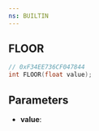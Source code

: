 ```yaml
---
ns: BUILTIN
---
```

## FLOOR

```c
// 0xF34EE736CF047844
int FLOOR(float value);
```

## Parameters
* **value**:
